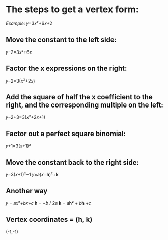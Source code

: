   

# The steps to get a vertex form:
 *Example:*
𝑦=3𝑥²+6𝑥+2
  

## Move the constant to the left side:
𝑦−2=3𝑥²+6𝑥

## Factor the x expressions on the right:
𝑦−2=3(𝑥²+2𝑥)

## Add the square of half the x coefficient to the right, and the corresponding multiple on the left:
𝑦−2+3=3(𝑥²+2𝑥+1)

## Factor out a perfect square binomial:
𝑦+1=3(𝑥+1)²

## Move the constant back to the right side:
𝑦=3(𝑥+1)²−1
𝑦=𝑎(𝑥−𝐡)²+𝐤 

 ## Another way
𝑦 = 𝑎𝑥²+𝑏𝑥+𝑐
𝐡 = −𝑏 / 2𝑎
𝐤 = 𝑎𝐡² + 𝑏𝐡 +𝑐

## Vertex coordinates = (h, k)
(-1,-1)

 
